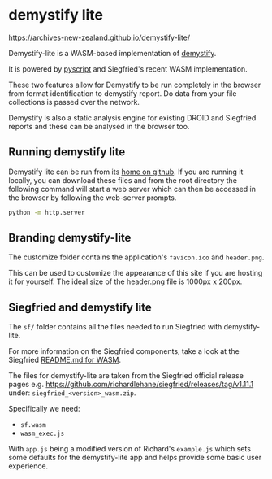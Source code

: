 # demystify lite

https://archives-new-zealand.github.io/demystify-lite/

Demystify-lite is a WASM-based implementation of [demystify][demystify-1].

It is powered by [pyscript][pyscript-1] and Siegfried's recent WASM
implementation.

These two features allow for Demystify to be run completely in the browser
from format identification to demystify report. Do data from your file
collections is passed over the network.

Demystify is also a static analysis engine for existing DROID and Siegfried
reports and these can be analysed in the browser too.

## Running demystify lite

Demystify lite can be run from its [home on github][github-1]. If you are
running it locally, you can download these files and from the root directory
the following command will start a web server which can then be accessed in
the browser by following the web-server prompts.

```sh
python -m http.server
```

## Branding demystify-lite

The customize folder contains the application's `favicon.ico` and `header.png`.

This can be used to customize the appearance of this site if you are hosting
it for yourself. The ideal size of the header.png file is 1000px x 200px.

## Siegfried and demystify lite

The `sf/` folder contains all the files needed to run Siegfried with
demystify-lite.

For more information on the Siegfried components, take a look at the Siegfried
[README.md for WASM][sf-1].

The files for demystify-lite are taken from the Siegfried official release pages
e.g. https://github.com/richardlehane/siegfried/releases/tag/v1.11.1 under:
`siegfried_<version>_wasm.zip`.

Specifically we need:

* `sf.wasm`
* `wasm_exec.js`

With `app.js` being a modified version of Richard's `example.js` which sets
some defaults for the demystify-lite app and helps provide some basic user
experience.

[github-1]: https://ross-spencer.github.io/demystify-lite/
[pyscript-1]: https://pyscript.net/
[demystify-1]: https://github.com/exponential-decay/demystify
[sf-1]: https://github.com/richardlehane/siegfried/blob/main/wasm/README.md

